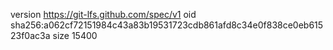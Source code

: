 version https://git-lfs.github.com/spec/v1
oid sha256:a062cf72151984c43a83b19531723cdb861afd8c34e0f838ce0eb61523f0ac3a
size 15400
